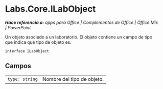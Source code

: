 
# <a name="labs.core.ilabobject"></a>Labs.Core.ILabObject

 _**Hace referencia a:** apps para Office | Complementos de Office | Office Mix | PowerPoint_

Un objeto asociado a un laboratorio. El objeto contiene un campo de tipo que indica qué tipo de objeto es.

```
interface ILabObject
```


## <a name="fields"></a>Campos


|||
|:-----|:-----|
| `type: string`|Nombre del tipo de objeto.|
